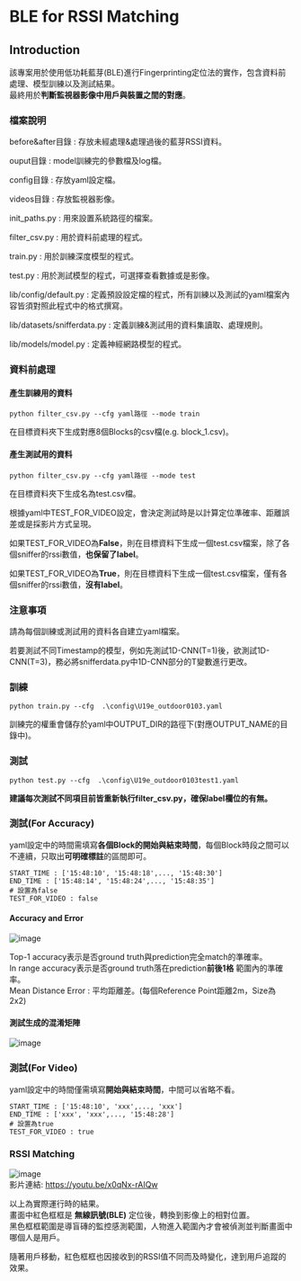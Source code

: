 # BLE for RSSI Matching
## Introduction  
該專案用於使用低功耗藍芽(BLE)進行Fingerprinting定位法的實作，包含資料前處理、模型訓練以及測試結果。  
最終用於**判斷監視器影像中用戶與裝置之間的對應**。

### 檔案說明  
before&after目錄 : 存放未經處理&處理過後的藍芽RSSI資料。  

ouput目錄 : model訓練完的參數檔及log檔。  

config目錄 : 存放yaml設定檔。  

videos目錄 : 存放監視器影像。  

init_paths.py : 用來設置系統路徑的檔案。  

filter_csv.py : 用於資料前處理的程式。  

train.py : 用於訓練深度模型的程式。  

test.py : 用於測試模型的程式，可選擇查看數據或是影像。  

lib/config/default.py : 定義預設設定檔的程式，所有訓練以及測試的yaml檔案內容皆須對照此程式中的格式撰寫。  

lib/datasets/snifferdata.py : 定義訓練&測試用的資料集讀取、處理規則。  

lib/models/model.py : 定義神經網路模型的程式。  

### 資料前處理  

#### 產生訓練用的資料  
```
python filter_csv.py --cfg yaml路徑 --mode train
```

在目標資料夾下生成對應8個Blocks的csv檔(e.g. block_1.csv)。  
#### 產生測試用的資料
```
python filter_csv.py --cfg yaml路徑 --mode test
```
在目標資料夾下生成名為test.csv檔。   

根據yaml中TEST_FOR_VIDEO設定，會決定測試時是以計算定位準確率、距離誤差或是採影片方式呈現。
  
如果TEST_FOR_VIDEO為**False**，則在目標資料下生成一個test.csv檔案，除了各個sniffer的rssi數值，**也保留了label**。  

如果TEST_FOR_VIDEO為**True**，則在目標資料下生成一個test.csv檔案，僅有各個sniffer的rssi數值，**沒有label**。  

### 注意事項  

請為每個訓練或測試用的資料各自建立yaml檔案。  

若要測試不同Timestamp的模型，例如先測試1D-CNN(T=1)後，欲測試1D-CNN(T=3)，務必將snifferdata.py中1D-CNN部分的T變數進行更改。


### 訓練

```
python train.py --cfg  .\config\U19e_outdoor0103.yaml
```
訓練完的權重會儲存於yaml中OUTPUT_DIR的路徑下(對應OUTPUT_NAME的目錄中)。  

### 測試

```
python test.py --cfg  .\config\U19e_outdoor0103test1.yaml
```
**建議每次測試不同項目前皆重新執行filter_csv.py，確保label欄位的有無。**

### 測試(For Accuracy)  

yaml設定中的時間需填寫**各個Block的開始與結束時間**，每個Block時段之間可以不連續，只取出**可明確標註**的區間即可。  
```
START_TIME : ['15:48:10', '15:48:18',..., '15:48:30']
END_TIME : ['15:48:14', '15:48:24',..., '15:48:35']
# 設置為false
TEST_FOR_VIDEO : false
```

#### Accuracy and Error  
![image](https://user-images.githubusercontent.com/57833742/232435412-7e722af3-88a8-457b-a6f3-a81beb195944.png)

Top-1 accuracy表示是否ground truth與prediction完全match的準確率。  
In range accuracy表示是否ground truth落在prediction**前後1格** 範圍內的準確率。  
Mean Distance Error : 平均距離差。(每個Reference Point距離2m，Size為2x2) 

#### 測試生成的混淆矩陣  
![image](https://user-images.githubusercontent.com/57833742/226887734-5b4f97d7-f44a-4753-95bd-fdb0ad2ee281.png)


### 測試(For Video)  
yaml設定中的時間僅需填寫**開始與結束時間**，中間可以省略不看。  
```
START_TIME : ['15:48:10', 'xxx',..., 'xxx']
END_TIME : ['xxx', 'xxx',..., '15:48:28']
# 設置為true
TEST_FOR_VIDEO : true
```

### RSSI Matching  
![image](https://user-images.githubusercontent.com/57833742/226885060-567b7cb6-0f53-4989-bfc5-cff3c2ab20fa.png)  
影片連結: https://youtu.be/x0qNx-rAIQw  

以上為實際運行時的結果。  
畫面中紅色框框是 **無線訊號(BLE)** 定位後，轉換到影像上的相對位置。  
黑色框框範圍是導盲磚的監控感測範圍，人物進入範圍內才會被偵測並判斷畫面中哪個人是用戶。  

隨著用戶移動，紅色框框也因接收到的RSSI值不同而及時變化，達到用戶追蹤的效果。



